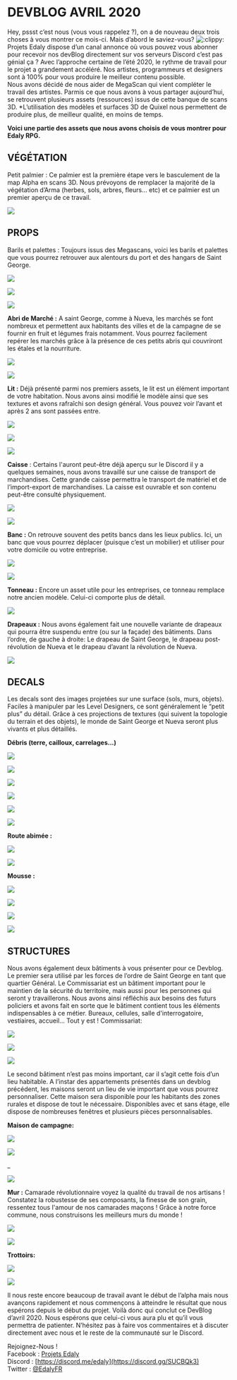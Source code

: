 
# DEVBLOG AVRIL 2020 

Hey, pssst c’est nous (vous vous rappelez ?), on a de nouveau deux trois choses à vous montrer ce mois-ci. Mais d’abord le saviez-vous? ![:clippy:](https://cdn.discordapp.com/emojis/701800805530861588.png?v=1) Projets Edaly dispose d’un canal annonce où vous pouvez vous abonner pour recevoir nos devBlog directement sur vos serveurs Discord c’est pas génial ça ? Avec l’approche certaine de l’été 2020, le rythme de travail pour le projet a grandement accéléré. Nos artistes, programmeurs et designers sont à 100% pour vous produire le meilleur contenu possible.  
Nous avons décidé de nous aider de MegaScan qui vient compléter le travail des artistes. Parmis ce que nous avons à vous partager aujourd’hui, se retrouvent plusieurs assets (ressources) issus de cette banque de scans 3D. *L’utilisation des modèles et surfaces 3D de Quixel nous permettent de produire plus, de meilleur qualité, en moins de temps. 

**Voici une partie des assets que nous avons choisis de vous montrer pour Edaly RPG.**



## VÉGÉTATION 
Petit palmier : Ce palmier est la première étape vers le basculement de la map Alpha en scans 3D. Nous prévoyons de remplacer la majorité de la végétation d’Arma (herbes, sols, arbres, fleurs… etc) et ce palmier est un premier aperçu de ce travail.



[![](https://media.discordapp.net/attachments/360682493352869889/701809810496159749/showcase_rpg_01.jpg?width=400&height=225)](https://cdn.discordapp.com/attachments/360682493352869889/701809810496159749/showcase_rpg_01.jpg)


## PROPS 
Barils et palettes : Toujours issus des Megascans, voici les barils et palettes que vous pourrez retrouver aux alentours du port et des hangars de Saint George.



[![](https://media.discordapp.net/attachments/360682493352869889/701809876405452831/showcase_rpg_02.jpg?width=400&height=225)](https://cdn.discordapp.com/attachments/360682493352869889/701809876405452831/showcase_rpg_02.jpg)



[![](https://media.discordapp.net/attachments/360682493352869889/701809917207511090/showcase_rpg_03.jpg?width=400&height=225)](https://cdn.discordapp.com/attachments/360682493352869889/701809917207511090/showcase_rpg_03.jpg)



[![](https://media.discordapp.net/attachments/360682493352869889/701809982722670622/showcase_rpg_04.jpg?width=400&height=225)](https://cdn.discordapp.com/attachments/360682493352869889/701809982722670622/showcase_rpg_04.jpg)



__Abri de Marché :__ A saint George, comme à Nueva, les marchés se font nombreux et permettent aux habitants des villes et de la campagne de se fournir en fruit et légumes frais notamment. Vous pourrez facilement repérer les marchés grâce à la présence de ces petits abris qui couvriront les étales et la nourriture.



[![](https://media.discordapp.net/attachments/360682493352869889/701810044014035085/showcase_rpg_05.jpg?width=400&height=225)](https://cdn.discordapp.com/attachments/360682493352869889/701810044014035085/showcase_rpg_05.jpg)



[![](https://media.discordapp.net/attachments/360682493352869889/701810064272523284/showcase_rpg_06.jpg?width=400&height=225)](https://cdn.discordapp.com/attachments/360682493352869889/701810064272523284/showcase_rpg_06.jpg)



__Lit :__ Déjà présenté parmi nos premiers assets, le lit est un élément important de votre habitation. Nous avons ainsi modifié le modèle ainsi que ses textures et avons rafraîchi son design général. Vous pouvez voir l’avant et après 2 ans sont passées entre.

[![](https://media.discordapp.net/attachments/360682493352869889/701810311333675028/arma3_x64_nJ52J7JCxg.png?width=400&height=182)](https://cdn.discordapp.com/attachments/360682493352869889/701810311333675028/arma3_x64_nJ52J7JCxg.png)



[![](https://media.discordapp.net/attachments/360682493352869889/701810358804807731/showcase_rpg_07.jpg?width=400&height=225)](https://cdn.discordapp.com/attachments/360682493352869889/701810358804807731/showcase_rpg_07.jpg)



[![](https://media.discordapp.net/attachments/360682493352869889/701810383773761536/showcase_rpg_08.jpg?width=400&height=225)](https://cdn.discordapp.com/attachments/360682493352869889/701810383773761536/showcase_rpg_08.jpg)



__Caisse__ : Certains l'auront peut-être déjà aperçu sur le Discord il y a quelques semaines, nous avons travaillé sur une caisse de transport de marchandises. Cette grande caisse permettra le transport de matériel et de l’import-export de marchandises. La caisse est ouvrable et son contenu peut-être consulté physiquement.



[![](https://media.discordapp.net/attachments/360682493352869889/701810431143968839/showcase_rpg_09.jpg?width=400&height=225)](https://cdn.discordapp.com/attachments/360682493352869889/701810431143968839/showcase_rpg_09.jpg)


[![](https://media.discordapp.net/attachments/360682493352869889/701810459262582844/showcase_rpg_10.jpg?width=400&height=225)](https://cdn.discordapp.com/attachments/360682493352869889/701810459262582844/showcase_rpg_10.jpg)



__Banc :__ On retrouve souvent des petits bancs dans les lieux publics. Ici, un banc que vous pourrez déplacer (puisque c’est un mobilier) et utiliser pour votre domicile ou votre entreprise.



[![](https://media.discordapp.net/attachments/360682493352869889/701810508868616272/showcase_rpg_11.jpg?width=400&height=225)](https://cdn.discordapp.com/attachments/360682493352869889/701810508868616272/showcase_rpg_11.jpg)



[![](https://media.discordapp.net/attachments/360682493352869889/701810553634422956/showcase_rpg_12.jpg?width=400&height=225)](https://cdn.discordapp.com/attachments/360682493352869889/701810553634422956/showcase_rpg_12.jpg)



__Tonneau :__ Encore un asset utile pour les entreprises, ce tonneau remplace notre ancien modèle. Celui-ci comporte plus de détail.



[![](https://media.discordapp.net/attachments/360682493352869889/701810615861117038/showcase_rpg_13.jpg?width=400&height=225)](https://cdn.discordapp.com/attachments/360682493352869889/701810615861117038/showcase_rpg_13.jpg)



__Drapeaux :__ Nous avons également fait une nouvelle variante de drapeaux qui pourra être suspendu entre (ou sur la façade) des bâtiments. Dans l’ordre, de gauche à droite: Le drapeau de Saint George, le drapeau post-révolution de Nueva et le drapeau d’avant la révolution de Nueva.



[![](https://media.discordapp.net/attachments/360682493352869889/701810664972484752/showcase_rpg_14.jpg?width=400&height=225)](https://cdn.discordapp.com/attachments/360682493352869889/701810664972484752/showcase_rpg_14.jpg)



## DECALS 
Les decals sont des images projetées sur une surface (sols, murs, objets). Faciles à manipuler par les Level Designers, ce sont généralement le “petit plus” du détail. Grâce à ces projections de textures (qui suivent la topologie du terrain et des objets), le monde de Saint George et Nueva seront plus vivants et plus détaillés.



__Débris (terre, cailloux, carrelages...)__



[![](https://media.discordapp.net/attachments/360682493352869889/701810749588373525/showcase_rpg_15.jpg?width=400&height=225)](https://cdn.discordapp.com/attachments/360682493352869889/701810749588373525/showcase_rpg_15.jpg)



[![](https://media.discordapp.net/attachments/360682493352869889/701810769272111164/showcase_rpg_16.jpg?width=400&height=225)](https://cdn.discordapp.com/attachments/360682493352869889/701810769272111164/showcase_rpg_16.jpg)



[![](https://media.discordapp.net/attachments/360682493352869889/701810799953444944/showcase_rpg_17.jpg?width=400&height=225)](https://cdn.discordapp.com/attachments/360682493352869889/701810799953444944/showcase_rpg_17.jpg)



[![](https://media.discordapp.net/attachments/360682493352869889/701810820035903599/showcase_rpg_18.jpg?width=400&height=225)](https://cdn.discordapp.com/attachments/360682493352869889/701810820035903599/showcase_rpg_18.jpg)



[![](https://media.discordapp.net/attachments/360682493352869889/701810859218829433/showcase_rpg_19.jpg?width=400&height=225)](https://cdn.discordapp.com/attachments/360682493352869889/701810859218829433/showcase_rpg_19.jpg)



[![](https://media.discordapp.net/attachments/360682493352869889/701810882761719909/showcase_rpg_20.jpg?width=400&height=225)](https://cdn.discordapp.com/attachments/360682493352869889/701810882761719909/showcase_rpg_20.jpg)



__Route abimée :__



[![](https://media.discordapp.net/attachments/360682493352869889/701810947001417778/showcase_rpg_21.jpg?width=400&height=225)](https://cdn.discordapp.com/attachments/360682493352869889/701810947001417778/showcase_rpg_21.jpg)


[![](https://media.discordapp.net/attachments/360682493352869889/701810969009061908/showcase_rpg_22.jpg?width=400&height=225)](https://cdn.discordapp.com/attachments/360682493352869889/701810969009061908/showcase_rpg_22.jpg)



__Mousse :__



[![](https://media.discordapp.net/attachments/360682493352869889/701811013221351554/showcase_rpg_23.jpg?width=400&height=225)](https://cdn.discordapp.com/attachments/360682493352869889/701811013221351554/showcase_rpg_23.jpg)



[![](https://media.discordapp.net/attachments/360682493352869889/701811049560539256/showcase_rpg_24.jpg?width=400&height=225)](https://cdn.discordapp.com/attachments/360682493352869889/701811049560539256/showcase_rpg_24.jpg)



[![](https://media.discordapp.net/attachments/360682493352869889/701811085950582854/showcase_rpg_25.jpg?width=400&height=225)](https://cdn.discordapp.com/attachments/360682493352869889/701811085950582854/showcase_rpg_25.jpg)



[![](https://media.discordapp.net/attachments/360682493352869889/701811135879446619/showcase_rpg_26.jpg?width=400&height=225)](https://cdn.discordapp.com/attachments/360682493352869889/701811135879446619/showcase_rpg_26.jpg)



## STRUCTURES 
Nous avons également deux bâtiments à vous présenter pour ce Devblog. Le premier sera utilisé par les forces de l’ordre de Saint George en tant que quartier Général. Le Commissariat est un bâtiment important pour le maintien de la sécurité du territoire, mais aussi pour les personnes qui seront y travaillerons. Nous avons ainsi réfléchis aux besoins des futurs policiers et avons fait en sorte que le bâtiment contient tous les éléments indispensables à ce métier. Bureaux, cellules, salle d'interrogatoire, vestiaires, accueil… Tout y est ! Commissariat:



[![](https://media.discordapp.net/attachments/360682493352869889/701811206918242504/showcase_rpg_27.jpg?width=400&height=225)](https://cdn.discordapp.com/attachments/360682493352869889/701811206918242504/showcase_rpg_27.jpg)


[![](https://media.discordapp.net/attachments/360682493352869889/701811274891133038/showcase_rpg_29.jpg?width=400&height=225)](https://cdn.discordapp.com/attachments/360682493352869889/701811274891133038/showcase_rpg_29.jpg)



[![](https://media.discordapp.net/attachments/360682493352869889/701811289265274930/showcase_rpg_28.jpg?width=400&height=225)](https://cdn.discordapp.com/attachments/360682493352869889/701811289265274930/showcase_rpg_28.jpg)



Le second bâtiment n’est pas moins important, car il s’agit cette fois d’un lieu habitable. A l’instar des appartements présentés dans un devblog précédent, les maisons seront un lieu de vie important que vous pourrez personnaliser. Cette maison sera disponible pour les habitants des zones rurales et dispose de tout le nécessaire. Disponibles avec et sans étage, elle dispose de nombreuses fenêtres et plusieurs pièces personnalisables.



__Maison de campagne:__



[![](https://media.discordapp.net/attachments/360682493352869889/701811592924495892/showcase_rpg_30.jpg?width=400&height=225)](https://cdn.discordapp.com/attachments/360682493352869889/701811592924495892/showcase_rpg_30.jpg)



[![](https://media.discordapp.net/attachments/360682493352869889/701811615435063296/showcase_rpg_31.jpg?width=400&height=225)](https://cdn.discordapp.com/attachments/360682493352869889/701811615435063296/showcase_rpg_31.jpg)

_

[![](https://media.discordapp.net/attachments/360682493352869889/701811660448333834/showcase_rpg_32.jpg?width=400&height=225)](https://cdn.discordapp.com/attachments/360682493352869889/701811660448333834/showcase_rpg_32.jpg)



__Mur :__ Camarade révolutionnaire voyez la qualité du travail de nos artisans ! Constatez la robustesse de ses composants, la finesse de son grain, ressentez tous l'amour de nos camarades maçons ! Grâce à notre force commune, nous construisons les meilleurs murs du monde !



[![](https://media.discordapp.net/attachments/360682493352869889/701811730228969575/showcase_rpg_33.jpg?width=400&height=225)](https://cdn.discordapp.com/attachments/360682493352869889/701811730228969575/showcase_rpg_33.jpg)



[![](https://media.discordapp.net/attachments/360682493352869889/701811791453225061/showcase_rpg_34.jpg?width=400&height=225)](https://cdn.discordapp.com/attachments/360682493352869889/701811791453225061/showcase_rpg_34.jpg)



__Trottoirs:__



[![](https://media.discordapp.net/attachments/360682493352869889/701811876358520873/showcase_rpg_36.jpg?width=400&height=225)](https://cdn.discordapp.com/attachments/360682493352869889/701811876358520873/showcase_rpg_36.jpg)



[![](https://media.discordapp.net/attachments/360682493352869889/701811913797009498/showcase_rpg_35.jpg?width=400&height=225)](https://cdn.discordapp.com/attachments/360682493352869889/701811913797009498/showcase_rpg_35.jpg)



Il nous reste encore beaucoup de travail avant le début de l’alpha mais nous avançons rapidement et nous commençons à atteindre le résultat que nous espérons depuis le début du projet. Voilà donc qui conclut ce DevBlog d’avril 2020. Nous espérons que celui-ci vous aura plu et qu’il vous permettra de patienter. N’hésitez pas à faire vos commentaires et à discuter directement avec nous et le reste de la communauté sur le Discord.

Rejoignez-Nous !  
Facebook : [Projets Edaly](https://www.facebook.com/Projets-Edaly-216092102257899/)  
Discord : [https://discord.me/edaly](https://discord.gg/SUCBQk3)  
Twitter : [@EdalyFR](https://twitter.com/EdalyFR)
